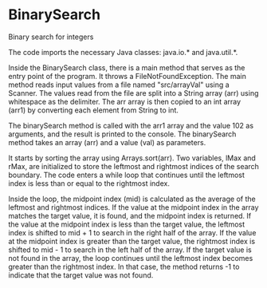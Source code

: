 # BinarySearch
Binary search for integers

The code imports the necessary Java classes: java.io.* and java.util.*.

Inside the BinarySearch class, there is a main method that serves as the entry point of the program. It throws a FileNotFoundException.
The main method reads input values from a file named "src/arrayVal" using a Scanner.
The values read from the file are split into a String array (arr) using whitespace as the delimiter.
The arr array is then copied to an int array (arr1) by converting each element from String to int.

The binarySearch method is called with the arr1 array and the value 102 as arguments, and the result is printed to the console.
The binarySearch method takes an array (arr) and a value (val) as parameters.

It starts by sorting the array using Arrays.sort(arr).
Two variables, lMax and rMax, are initialized to store the leftmost and rightmost indices of the search boundary.
The code enters a while loop that continues until the leftmost index is less than or equal to the rightmost index.

Inside the loop, the midpoint index (mid) is calculated as the average of the leftmost and rightmost indices.
If the value at the midpoint index in the array matches the target value, it is found, and the midpoint index is returned.
If the value at the midpoint index is less than the target value, the leftmost index is shifted to mid + 1 to search in the right half of the array.
If the value at the midpoint index is greater than the target value, the rightmost index is shifted to mid - 1 to search in the left half of the array.
If the target value is not found in the array, the loop continues until the leftmost index becomes greater than the rightmost index.
In that case, the method returns -1 to indicate that the target value was not found.

